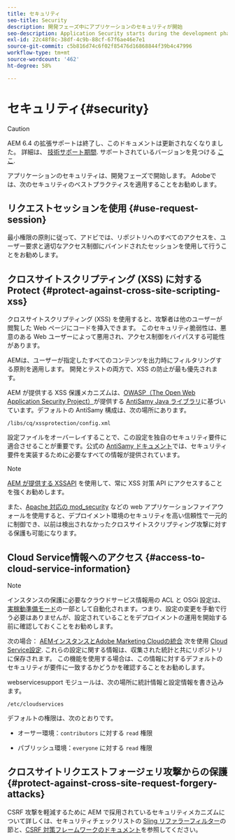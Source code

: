 ```yaml
---
title: セキュリティ
seo-title: Security
description: 開発フェーズ中にアプリケーションのセキュリティが開始
seo-description: Application Security starts during the development phase
exl-id: 22c48f8c-38df-4c9b-88cf-67f6ae46e7e1
source-git-commit: c5b816d74c6f02f85476d16868844f39b4c47996
workflow-type: tm+mt
source-wordcount: '462'
ht-degree: 58%

---
```


# セキュリティ{#security}

>[!CAUTION]
>
>AEM 6.4 の拡張サポートは終了し、このドキュメントは更新されなくなりました。 詳細は、 [技術サポート期間](https://helpx.adobe.com/jp/support/programs/eol-matrix.html). サポートされているバージョンを見つける [ここ](https://experienceleague.adobe.com/docs/?lang=ja).

アプリケーションのセキュリティは、開発フェーズで開始します。 Adobeでは、次のセキュリティのベストプラクティスを適用することをお勧めします。

## リクエストセッションを使用 {#use-request-session}

最小権限の原則に従って、アドビでは、リポジトリへのすべてのアクセスを、ユーザー要求と適切なアクセス制御にバインドされたセッションを使用して行うことをお勧めします。

## クロスサイトスクリプティング (XSS) に対するProtect {#protect-against-cross-site-scripting-xss}

クロスサイトスクリプティング (XSS) を使用すると、攻撃者は他のユーザーが閲覧した Web ページにコードを挿入できます。 このセキュリティ脆弱性は、悪意のある Web ユーザーによって悪用され、アクセス制御をバイパスする可能性があります。

AEMは、ユーザーが指定したすべてのコンテンツを出力時にフィルタリングする原則を適用します。 開発とテストの両方で、XSS の防止が最も優先されます。

AEM が提供する XSS 保護メカニズムは、[OWASP（The Open Web Application Security Project）](https://www.owasp.org/)が提供する [AntiSamy Java ライブラリ](https://www.owasp.org/index.php/Category:OWASP_AntiSamy_Project)に基づいています。デフォルトの AntiSamy 構成は、次の場所にあります。

`/libs/cq/xssprotection/config.xml`

設定ファイルをオーバーレイすることで、この設定を独自のセキュリティ要件に適合させることが重要です。公式の [AntiSamy ドキュメント](https://www.owasp.org/index.php/Category:OWASP_AntiSamy_Project)では、セキュリティ要件を実装するために必要なすべての情報が提供されています。

>[!NOTE]
>
>[AEM が提供する XSSAPI](https://helpx.adobe.com/experience-manager/6-4/sites/developing/using/reference-materials/javadoc/com/adobe/granite/xss/XSSAPI.html) を使用して、常に XSS 対策 API にアクセスすることを強くお勧めします。

また、[Apache 対応の mod_security](https://www.modsecurity.org) などの web アプリケーションファイアウォールを使用すると、デプロイメント環境のセキュリティを高い信頼性で一元的に制御でき、以前は検出されなかったクロスサイトスクリプティング攻撃に対する保護も可能になります。

## Cloud Service情報へのアクセス {#access-to-cloud-service-information}

>[!NOTE]
>
>インスタンスの保護に必要なクラウドサービス情報用の ACL と OSGi 設定は、[実稼動準備モード](/help/sites-administering/production-ready.md)の一部として自動化されます。つまり、設定の変更を手動で行う必要はありませんが、設定されていることをデプロイメントの運用を開始する前に確認しておくことをお勧めします。

次の場合： [AEMインスタンスとAdobe Marketing Cloudの統合](/help/sites-administering/marketing-cloud.md) 次を使用 [Cloud Service設定](/help/sites-developing/extending-cloud-config.md). これらの設定に関する情報は、収集された統計と共にリポジトリに保存されます。 この機能を使用する場合は、この情報に対するデフォルトのセキュリティが要件に一致するかどうかを確認することをお勧めします。

webservicesupport モジュールは、次の場所に統計情報と設定情報を書き込みます。

`/etc/cloudservices`

デフォルトの権限は、次のとおりです。

* オーサー環境：`contributors` に対する `read` 権限

* パブリッシュ環境：`everyone` に対する `read` 権限

## クロスサイトリクエストフォージェリ攻撃からの保護 {#protect-against-cross-site-request-forgery-attacks}

CSRF 攻撃を軽減するために AEM で採用されているセキュリティメカニズムについて詳しくは、セキュリティチェックリストの [Sling リファラーフィルター](/help/sites-administering/security-checklist.md#protect-against-cross-site-request-forgery)の節と、[CSRF 対策フレームワークのドキュメント](/help/sites-developing/csrf-protection.md)を参照してください。
